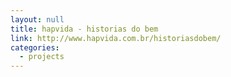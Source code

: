```yaml
---
layout: null
title: hapvida - historias do bem
link: http://www.hapvida.com.br/historiasdobem/
categories:
  - projects
---
```

